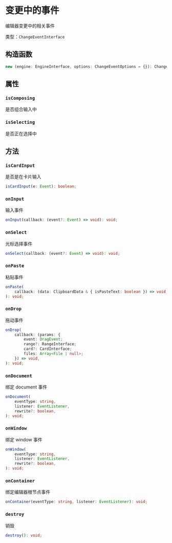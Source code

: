 # 变更中的事件

编辑器变更中的相关事件

类型：`ChangeEventInterface`

## 构造函数

```ts
new (engine: EngineInterface, options: ChangeEventOptions = {}): ChangeEventInterface;
```

## 属性

### `isComposing`

是否组合输入中

### `isSelecting`

是否正在选择中

## 方法

### `isCardInput`

是否是在卡片输入

```ts
isCardInput(e: Event): boolean;
```

### `onInput`

输入事件

```ts
onInput(callback: (event?: Event) => void): void;
```

### `onSelect`

光标选择事件

```ts
onSelect(callback: (event?: Event) => void): void;
```

### `onPaste`

粘贴事件

```ts
onPaste(
    callback: (data: ClipboardData & { isPasteText: boolean }) => void,
): void;
```

### `onDrop`

拖动事件

```ts
onDrop(
    callback: (params: {
        event: DragEvent;
        range?: RangeInterface;
        card?: CardInterface;
        files: Array<File | null>;
    }) => void,
): void;
```

### `onDocument`

绑定 document 事件

```ts
onDocument(
    eventType: string,
    listener: EventListener,
    rewrite?: boolean,
): void;
```

### `onWindow`

绑定 window 事件

```ts
onWindow(
    eventType: string,
    listener: EventListener,
    rewrite?: boolean,
): void;
```

### `onContainer`

绑定编辑器根节点事件

```ts
onContainer(eventType: string, listener: EventListener): void;
```

### `destroy`

销毁

```ts
destroy(): void;
```
